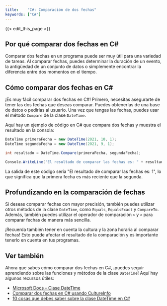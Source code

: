 ```yaml
---
title:    "C#: Comparación de dos fechas"
keywords: ["C#"]
---
```


{{< edit_this_page >}}

## Por qué comparar dos fechas en C#

Comparar dos fechas en un programa puede ser muy útil para una variedad de tareas. Al comparar fechas, puedes determinar la duración de un evento, la antigüedad de un conjunto de datos o simplemente encontrar la diferencia entre dos momentos en el tiempo.

## Cómo comparar dos fechas en C#

¡Es muy fácil comparar dos fechas en C#! Primero, necesitas asegurarte de tener las dos fechas que deseas comparar. Puedes obtenerlas de una base de datos o pedirlas al usuario. Una vez que tengas las fechas, puedes usar el método `Compare` de la clase `DateTime`.

Aquí hay un ejemplo de código en C# que compara dos fechas y muestra el resultado en la consola:

```C#
DateTime primeraFecha = new DateTime(2021, 10, 1);
DateTime segundaFecha = new DateTime(2021, 9, 1);

int resultado = DateTime.Compare(primeraFecha, segundaFecha);

Console.WriteLine("El resultado de comparar las fechas es: " + resultado);
```
La salida de este código sería "El resultado de comparar las fechas es: 1", lo que significa que la primera fecha es más reciente que la segunda.

## Profundizando en la comparación de fechas

Si deseas comparar fechas con mayor precisión, también puedes utilizar otros métodos de la clase `DateTime`, como `Equals`, `EqualsExact` y `CompareTo`. Además, también puedes utilizar el operador de comparación `>` y `<` para comparar fechas de manera más sencilla.

¡Recuerda también tener en cuenta la cultura y la zona horaria al comparar fechas! Esto puede afectar el resultado de la comparación y es importante tenerlo en cuenta en tus programas.

## Ver también

Ahora que sabes cómo comparar dos fechas en C#, ¡puedes seguir aprendiendo sobre las funciones y métodos de la clase `DateTime`! Aquí hay algunos recursos útiles:

- [Microsoft Docs - Clase DateTime](https://docs.microsoft.com/es-es/dotnet/api/system.datetime?view=net-5.0)
- [Comparar dos fechas en C# usando CultureInfo](https://www.c-sharpcorner.com/UploadFile/fd0172/comparing-dates-in-C-Sharp-using-cultureInfo/)
- [10 cosas que debes saber sobre la clase DateTime en C#](https://www.codeproject.com/Articles/8400/10-Things-to-know-about-the-DateTime-class-in-C)